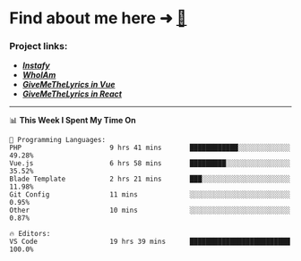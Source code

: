 # Find about me here ➜ [🧑](https://pauabella.dev)

### Project links:
- ***[Instafy](https://instafy.me)***
- ***[WhoIAm](https://pauabella.dev)***
- ***[GiveMeTheLyrics in Vue](https://lyrics.pauabella.dev)***
- ***[GiveMeTheLyrics in React](https://pauabella.dev/GiveMeTheLyrics)***

---
<!--START_SECTION:waka-->
📊 **This Week I Spent My Time On** 

```text
💬 Programming Languages: 
PHP                      9 hrs 41 mins       ████████████░░░░░░░░░░░░░   49.28% 
Vue.js                   6 hrs 58 mins       █████████░░░░░░░░░░░░░░░░   35.52% 
Blade Template           2 hrs 21 mins       ███░░░░░░░░░░░░░░░░░░░░░░   11.98% 
Git Config               11 mins             ░░░░░░░░░░░░░░░░░░░░░░░░░   0.95% 
Other                    10 mins             ░░░░░░░░░░░░░░░░░░░░░░░░░   0.87%

🔥 Editors: 
VS Code                  19 hrs 39 mins      █████████████████████████   100.0%

```


<!--END_SECTION:waka-->
